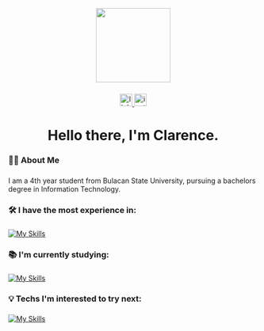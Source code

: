 <div align="center">
  <img height="150" src="https://media0.giphy.com/media/v1.Y2lkPTc5MGI3NjExYzIzYWMyMzJmNDA1ZTMzM2IwZTU4OWYxMzYzOWYzNDE0MDA1YjViMyZlcD12MV9pbnRlcm5hbF9naWZzX2dpZklkJmN0PXM/f6hnhHkks8bk4jwjh3/giphy.gif"  />
</div>

###

<div align="center">
  <a href="https://www.linkedin.com/in/clarencejoseph/" target="_blank">
    <img src="https://img.shields.io/static/v1?message=LinkedIn&logo=linkedin&label=&color=0077B5&logoColor=white&labelColor=&style=for-the-badge" height="25" alt="linkedin logo"  />
  </a>
  <a href="https://www.instagram.com/clarence.the.dimafelix/" target="_blank">
    <img src="https://img.shields.io/static/v1?message=Instagram&logo=instagram&label=&color=E4405F&logoColor=white&labelColor=&style=for-the-badge" height="25" alt="instagram logo"  />
  </a>
</div>

###

<h1 align="center">Hello there, I'm Clarence.</h1>

###

<h3 align="left">👩‍💻  About Me</h3>

###

<p align="left">I am a 4th year student from Bulacan State University, pursuing a bachelors degree in Information Technology.</p>

###

<h3 align="left">🛠 I have the most experience in:</h3>

###

[![My Skills](https://skillicons.dev/icons?i=typescript,js,html,css,react,redux,tailwind,bootstrap,java,cs,unity)](https://skillicons.dev)

###

<h3 align="left">📚 I'm currently studying:</h3>

###

[![My Skills](https://skillicons.dev/icons?i=mongo,express,nodejs,nextjs)](https://skillicons.dev)

###

<h3 align="left">💡 Techs I'm interested to try next:</h3>

###

[![My Skills](https://skillicons.dev/icons?i=electron,elixir,sass,docker,webpack,arduino,azure,aws,googlecloud)](https://skillicons.dev)


<!---
###

<h3 align="left">🔥   My Stats :</h3>

###

<div align="center">
  <img src="https://streak-stats.demolab.com?user=clarencetinator7&locale=en&mode=daily&theme=gotham&hide_border=false&border_radius=5&order=3" height="220" alt="streak graph"  />
</div>

###

<div align="center">
  <img src="https://github-readme-stats.vercel.app/api?username=clarencetinator7&hide_title=false&hide_rank=false&show_icons=true&include_all_commits=true&count_private=true&disable_animations=false&theme=gotham&locale=en&hide_border=false&order=1" height="150" alt="stats graph"  />
  <img src="https://github-readme-stats.vercel.app/api/top-langs?username=clarencetinator7&locale=en&hide_title=false&layout=compact&card_width=320&langs_count=5&theme=gotham&hide_border=false&order=2" height="150" alt="languages graph"  />
</div>

###
--->
<!---
clarencetinator7/clarencetinator7 is a ✨ special ✨ repository because its `README.md` (this file) appears on your GitHub profile.
You can click the Preview link to take a look at your changes.
--->
